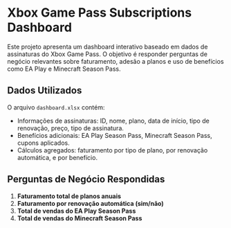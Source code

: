# Xbox Game Pass Subscriptions Dashboard

Este projeto apresenta um dashboard interativo baseado em dados de assinaturas do Xbox Game Pass. O objetivo é responder perguntas de negócio relevantes sobre faturamento, adesão a planos e uso de benefícios como EA Play e Minecraft Season Pass.

## Dados Utilizados

O arquivo `dashboard.xlsx` contém:

- Informações de assinaturas: ID, nome, plano, data de início, tipo de renovação, preço, tipo de assinatura.
- Benefícios adicionais: EA Play Season Pass, Minecraft Season Pass, cupons aplicados.
- Cálculos agregados: faturamento por tipo de plano, por renovação automática, e por benefício.

## Perguntas de Negócio Respondidas

1. **Faturamento total de planos anuais**
2. **Faturamento por renovação automática (sim/não)**
3. **Total de vendas do EA Play Season Pass**
4. **Total de vendas do Minecraft Season Pass**
